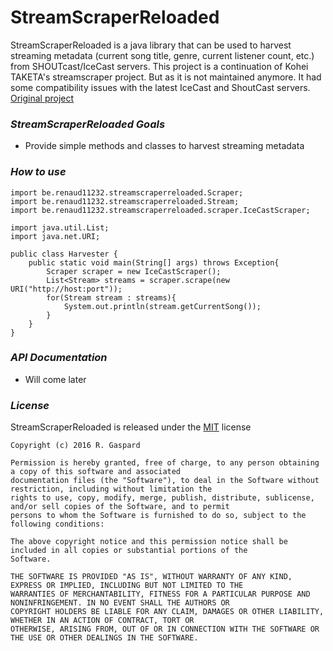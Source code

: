 # StreamScraperReloaded

StreamScraperReloaded is a java library that can be used to harvest streaming metadata (current song title, genre,
current listener count, etc.) from SHOUTcast/IceCast servers.
This project is a continuation of Kohei TAKETA's streamscraper project. But as it is not maintained anymore. It had some
compatibility issues with the latest IceCast and ShoutCast servers.
[Original project](https://code.google.com/archive/p/streamscraper/)

### *StreamScraperReloaded Goals*
  * Provide simple methods and classes to harvest streaming metadata
  
### *How to use*
```
import be.renaud11232.streamscraperreloaded.Scraper;
import be.renaud11232.streamscraperreloaded.Stream;
import be.renaud11232.streamscraperreloaded.scraper.IceCastScraper;

import java.util.List;
import java.net.URI;

public class Harvester {
    public static void main(String[] args) throws Exception{
        Scraper scraper = new IceCastScraper();
        List<Stream> streams = scraper.scrape(new URI("http://host:port"));
        for(Stream stream : streams){
            System.out.println(stream.getCurrentSong());
        }
    }
}
```

### *API Documentation*
  * Will come later
  
### *License*

StreamScraperReloaded is released under the [MIT](https://opensource.org/licenses/MIT) license
```
Copyright (c) 2016 R. Gaspard

Permission is hereby granted, free of charge, to any person obtaining a copy of this software and associated
documentation files (the "Software"), to deal in the Software without restriction, including without limitation the
rights to use, copy, modify, merge, publish, distribute, sublicense, and/or sell copies of the Software, and to permit
persons to whom the Software is furnished to do so, subject to the following conditions:

The above copyright notice and this permission notice shall be included in all copies or substantial portions of the
Software.

THE SOFTWARE IS PROVIDED "AS IS", WITHOUT WARRANTY OF ANY KIND, EXPRESS OR IMPLIED, INCLUDING BUT NOT LIMITED TO THE
WARRANTIES OF MERCHANTABILITY, FITNESS FOR A PARTICULAR PURPOSE AND NONINFRINGEMENT. IN NO EVENT SHALL THE AUTHORS OR
COPYRIGHT HOLDERS BE LIABLE FOR ANY CLAIM, DAMAGES OR OTHER LIABILITY, WHETHER IN AN ACTION OF CONTRACT, TORT OR
OTHERWISE, ARISING FROM, OUT OF OR IN CONNECTION WITH THE SOFTWARE OR THE USE OR OTHER DEALINGS IN THE SOFTWARE.
```